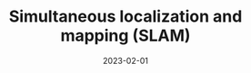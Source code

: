 ---
title: "Simultaneous localization and mapping (SLAM)"
collection: teaching
type: "Master's course"
link: https://estudios.unizar.es/estudio/asignatura?anyo_academico=2022&asignatura_id=69156&estudio_id=20220713&centro_id=110&plan_id_nk=615
venue: "MSc Robotics Graphics and Computer Vision"
date: 2023-02-01
location: "Universidad de Zaragoza"
---